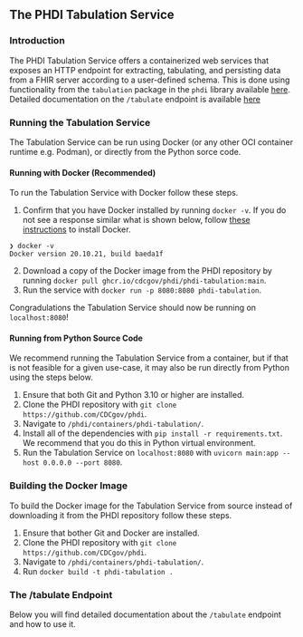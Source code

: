 ## The PHDI Tabulation Service

### Introduction
The PHDI Tabulation Service offers a containerized web services that exposes an HTTP endpoint for extracting, tabulating, and persisting data from a FHIR server according to a user-defined schema. This is done using functionality from the `tabulation` package in the `phdi` library available [here](https://github.com/CDCgov/phdi/tree/main/phdi/tabulation). Detailed documentation on the `/tabulate` endpoint is available [here](#the-convert-to-fhir-endpoint)

### Running the Tabulation Service

The Tabulation Service can be run using Docker (or any other OCI container runtime e.g. Podman), or directly from the Python sorce code.

#### Running with Docker (Recommended)

To run the Tabulation Service with Docker follow these steps.
1. Confirm that you have Docker installed by running `docker -v`. If you do not see a response similar what is shown below, follow [these instructions](https://docs.docker.com/get-docker/) to install Docker.
```
❯ docker -v
Docker version 20.10.21, build baeda1f
``` 
2. Download a copy of the Docker image from the PHDI repository by running `docker pull ghcr.io/cdcgov/phdi/phdi-tabulation:main`.
3. Run the service with `docker run -p 8080:8080 phdi-tabulation`.

Congradulations the Tabulation Service should now be running on `localhost:8080`!

#### Running from Python Source Code

We recommend running the Tabulation Service from a container, but if that is not feasible for a given use-case, it may also be run directly from Python using the steps below.

1. Ensure that both Git and Python 3.10 or higher are installed.
2. Clone the PHDI repository with `git clone https://github.com/CDCgov/phdi`.
3. Navigate to `/phdi/containers/phdi-tabulation/`.
4. Install all of the dependencies with `pip install -r requirements.txt`. We recommend that you do this in Python virtual environment.
5. Run the Tabulation Service on `localhost:8080` with `uvicorn main:app --host 0.0.0.0 --port 8080`. 

### Building the Docker Image

To build the Docker image for the Tabulation Service from source instead of downloading it from the PHDI repository follow these steps.
1. Ensure that bother Git and Docker are installed.
2. Clone the PHDI repository with `git clone https://github.com/CDCgov/phdi`.
3. Navigate to `/phdi/containers/phdi-tabulation/`.
4. Run `docker build -t phdi-tabulation .`

### The /tabulate Endpoint 

Below you will find detailed documentation about the `/tabulate` endpoint and how to use it. 
